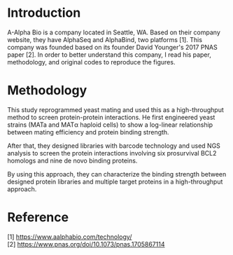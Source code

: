 # Introduction
A-Alpha Bio is a company located in Seattle, WA. Based on their company website, they have AlphaSeq and AlphaBind, two platforms [1]. This company was founded based on its founder David Younger's 2017 PNAS paper [2]. In order to better understand this company, I read his paper, methodology, and original codes to reproduce the figures.  

# Methodology
This study reprogrammed yeast mating and used this as a high-throughput method to screen protein-protein interactions. He first engineered yeast strains (MATa and MATα haploid cells) to show a log-linear relationship between mating efficiency and protein binding strength.

After that, they designed libraries with barcode technology and used NGS analysis to screen the protein interactions involving six prosurvival BCL2 homologs and nine de novo binding proteins. 

By using this approach, they can characterize the binding strength between designed protein libraries and multiple target proteins in a high-throughput approach.

# Reference 
[1] https://www.aalphabio.com/technology/  
[2] https://www.pnas.org/doi/10.1073/pnas.1705867114
